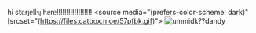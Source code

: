 һі s𝗍ᥲrȷᥱᥣᥣᥡ һᥱrᥱ!!!!!!!!!!!!!!!!!! 
<picture>
 <source media="(prefers-color-scheme: dark)" [srcset="(https://files.catbox.moe/57pfbk.gif)">
 <source media="(prefers-color-scheme: light)" srcset="https://files.catbox.moe/9nongc.gif">
 <img alt="ummidk??dandy" src="https://files.catbox.moe/01u8gt.png">
</picture>
